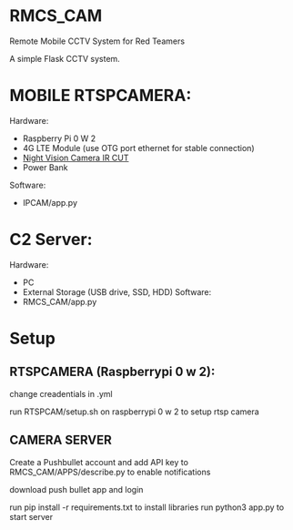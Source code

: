 # RMCS_CAM
Remote Mobile CCTV System for Red Teamers

A simple Flask CCTV system.

# MOBILE RTSPCAMERA:
Hardware:
  -  Raspberry Pi 0 W 2
  -  4G LTE Module (use OTG port ethernet for stable connection)
  -  [Night Vision Camera IR CUT](https://www.amazon.co.uk/Dorhea-Raspberry-Camera-Automatic-Adjustable/dp/B07DNSKMZ1/ref=sr_1_9)
  -  Power Bank

Software:
  -  IPCAM/app.py

# C2 Server:
Hardware:
  - PC
  - External Storage (USB drive, SSD, HDD)
Software:
 - RMCS_CAM/app.py


# Setup
## RTSPCAMERA (Raspberrypi 0 w 2):
change creadentials in .yml 

run RTSPCAM/setup.sh on raspberrypi 0  w 2 to setup rtsp camera

## CAMERA SERVER
Create a Pushbullet account and add API key to RMCS_CAM/APPS/describe.py to enable notifications

download push bullet app and login 

run pip install -r requirements.txt to install libraries
run python3 app.py to start server

